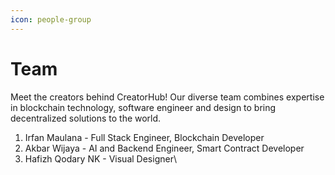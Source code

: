 ```yaml
---
icon: people-group
---
```


# Team

Meet the creators behind CreatorHub! Our diverse team combines expertise in blockchain technology, software engineer and design to bring decentralized solutions to the world.

1. Irfan Maulana - Full Stack Engineer, Blockchain Developer
2. Akbar Wijaya - AI and Backend Engineer, Smart Contract Developer
3. Hafizh Qodary NK - Visual Designer\
